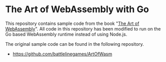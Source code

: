 # The Art of WebAssembly with Go

This repository contains sample code from the book "[The Art of WebAssembly](https://nostarch.com/art-webassembly)". All code in this repository has been modified to run on the Go based WebAssembly runtime instead of using Node.js.

The original sample code can be found in the following repository.

- https://github.com/battlelinegames/ArtOfWasm